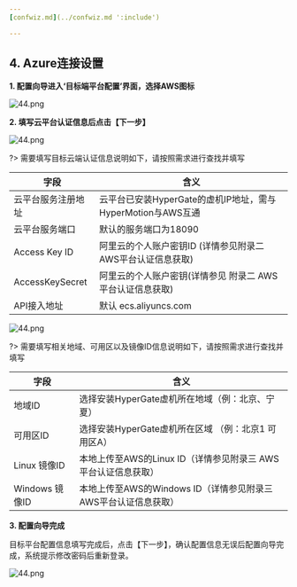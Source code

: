 ```yaml
---
[confwiz.md](../confwiz.md ':include')

---
```


## 4. Azure连接设置

**1. 配置向导进入‘目标端平台配置’界面，选择AWS图标**

![44.png](https://oneprocloud.oss-cn-beijing.aliyuncs.com/_images/standalone/aws/17.png ':size=90%')

**2. 填写云平台认证信息后点击【下一步】**

![44.png](https://oneprocloud.oss-cn-beijing.aliyuncs.com/_images/standalone/aws/18.png ':size=90%')

?> 需要填写目标云端认证信息说明如下，请按照需求进行查找并填写

字段  | 含义
------------- | ----------------------
云平台服务注册地址  | 云平台已安装HyperGate的虚机IP地址，需与HyperMotion与AWS互通
云平台服务端口  | 默认的服务端口为18090
Access Key ID | 阿里云的个人账户密钥ID  (详情参见附录二 AWS平台认证信息获取)
AccessKeySecret  | 阿里云的个人账户密钥(详情参见 附录二 AWS平台认证信息获取)
API接入地址 | 默认 ecs.aliyuncs.com

![44.png](https://oneprocloud.oss-cn-beijing.aliyuncs.com/_images/standalone/aws/19.png ':size=90%')

?> 需要填写相关地域、可用区以及镜像ID信息说明如下，请按照需求进行查找并填写

字段  | 含义
------------- | ----------------------
地域ID  |选择安装HyperGate虚机所在地域（例：北京、宁夏）
可用区ID  | 选择安装HyperGate虚机所在区域 （例：北京1 可用区A）
Linux 镜像ID| 本地上传至AWS的Linux ID（详情参见附录三 AWS平台认证信息获取）
Windows 镜像ID| 本地上传至AWS的Windows ID（详情参见附录三 AWS平台认证信息获取）

**3. 配置向导完成**

目标平台配置信息填写完成后，点击【下一步】，确认配置信息无误后配置向导完成，系统提示修改密码后重新登录。

![44.png](https://oneprocloud.oss-cn-beijing.aliyuncs.com/_images/standalone/aws/20.png ':size=90%')